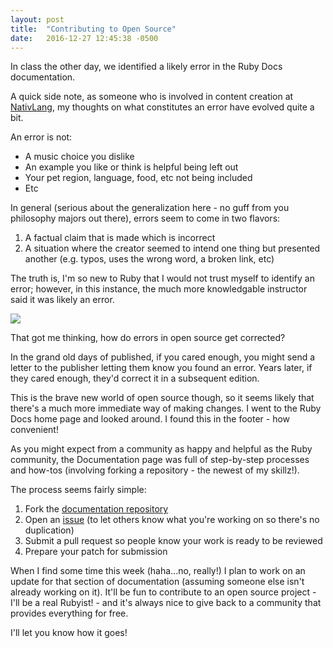 ```yaml
---
layout: post
title:  "Contributing to Open Source"
date:   2016-12-27 12:45:38 -0500
---
```



In class the other day, we identified a likely error in the Ruby Docs documentation.

A quick side note, as someone who is involved in content creation at [NativLang](http://www.youtube.com/nativlang), my thoughts on what constitutes an error have evolved quite a bit.

An error is not:

+ A music choice you dislike
+ An example you like or think is helpful being left out
+ Your pet region, language, food, etc not being included
+ Etc

In general (serious about the generalization here - no guff from you philosophy majors out there), errors seem to come in two flavors:

1. A factual claim that is made which is incorrect
2. A situation where the creator seemed to intend one thing but presented another (e.g. typos, uses the wrong word, a broken link, etc)

The truth is, I'm so new to Ruby that I would not trust myself to identify an error; however, in this instance, the much more knowledgable instructor said it was likely an error.  

![](http://2.bp.blogspot.com/-Nc5atjGdWlY/U5cDlIoRwaI/AAAAAAAAAcU/9nD-AWrfrqA/s1600/Find_Documentation.png)

That got me thinking, how do errors in open source get corrected?

In the grand old days of published, if you cared enough, you might send a letter to the publisher letting them know you found an error.  Years later, if they cared enough, they'd correct it in a subsequent edition.

This is the brave new world of open source though, so it seems likely that there's a much more immediate way of making changes.  I went to the Ruby Docs home page and looked around.  I found this in the footer - how convenient!


[](http://1.bp.blogspot.com/-WYkzpguXsYs/U5cEVoLC2zI/AAAAAAAAAck/L726-DR36vU/s1600/Ruby-Doc_org__Documenting_the_Ruby_Language.png)

As you might expect from a community as happy and helpful as the Ruby community, the Documentation page was full of step-by-step processes and how-tos (involving forking a repository - the newest of my skillz!).

[](https://help.github.com/assets/help/fork-a-repo-e50d51c694939c58b2f83c58fc679c4e.gif)

The process seems fairly simple:

1. Fork the [documentation repository](https://github.com/documenting-ruby/ruby)
2. Open an [issue](https://github.com/documenting-ruby/ruby/issues/new) (to let others know what you're working on so there's no duplication)
3. Submit a pull request so people know your work is ready to be reviewed
4. Prepare your patch for submission

When I find some time this week (haha...no, really!) I plan to work on an update for that section of documentation (assuming someone else isn't already working on it).  It'll be fun to contribute to an open source project - I'll be a real Rubyist! - and it's always nice to give back to a community that provides everything for free.

I'll let you know how it goes!
